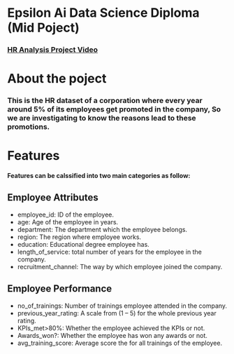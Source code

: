 # Epsilon Ai Data Science Diploma (Mid Poject)
### [HR Analysis Project Video](https://drive.google.com/file/d/1jln2XRPh3mhQZ9Ph6de_fAFJ-qy5d9hO/view?usp=sharing)
# About the poject
### This is the HR dataset of a corporation where every year around 5% of its employees get promoted in the company, So we are investigating to know the reasons lead to these promotions.
# Features
#### Features can be calssified into two main categories as follow:

## Employee Attributes
* employee_id: ID of the employee.
* age: Age of the employee in years.
* department: The department which the employee belongs.
* region: The region where employee works.
* education: Educational degree employee has.
* length_of_service: total number of years for the employee in the company.
* recruitment_channel: The way by which employee joined the company.

## Employee Performance
* no_of_trainings: Number of trainings employee attended in the company.
* previous_year_rating: A scale from (1 – 5) for the whole previous year rating.
* KPIs_met>80%: Whether the employee achieved the KPIs or not.
* Awards_won?: Whether the employee has won any awards or not.
* avg_training_score: Average score the for all trainings of the employee.
